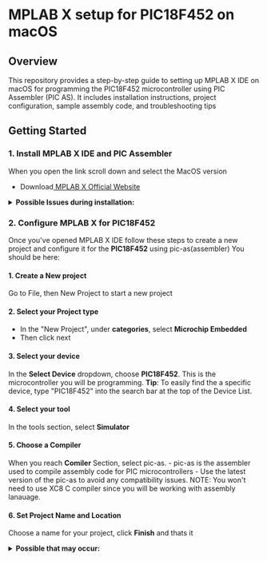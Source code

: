 # MPLAB X setup for PIC18F452 on macOS
## Overview
This repository provides a step-by-step guide to setting up MPLAB X IDE on macOS for programming the PIC18F452 microcontroller using PIC Assembler (PIC AS). It includes installation instructions, project configuration, sample assembly code, and troubleshooting tips


## Getting Started
### 1. Install MPLAB X IDE and PIC Assembler
When you open the link scroll down and select the MacOS version
- Download[ MPLAB X Official Website](https://www.microchip.com/en-us/tools-resources/develop/mplab-x-ide)
 

<details>
<summary> <strong>Possible Issues during installation:</strong> </summary>

</details>

### 2. Configure MPLAB X for PIC18F452
Once you've opened MPLAB X IDE follow these steps to create a new project and configure it for the **PIC18F452** using pic-as(assembler)
You should be here:

  #### 1. Create a New project
  Go to File, then New Project to start a new project
  
  #### 2. Select your Project type
  - In the "New Project", under **categories**, select **Microchip Embedded**
  - Then click next
  #### 3. Select your device
  In the **Select Device** dropdown, choose **PIC18F452**. This is the microcontroller you will be programming.
    **Tip**: To easily find the a specific device, type "PIC18F452" into the search bar at the top of the Device List.
  #### 4. Select your tool
  In the tools section, select **Simulator**

  #### 5. Choose a Compiler
  When you reach **Comiler** Section, select pic-as.
    - pic-as is the assembler used to compile assembly code for PIC microcontrollers
    - Use the latest version of the pic-as to avoid any compatibility issues.
    NOTE: You won't need to use XC8 C compiler since you will be working with assembly lanauage.
  #### 6. Set Project Name and Location
  Choose a name for your project, click **Finish** and thats it
<details>
<summary> <strong>Possible that may occur:</strong> </summary>

</details>

